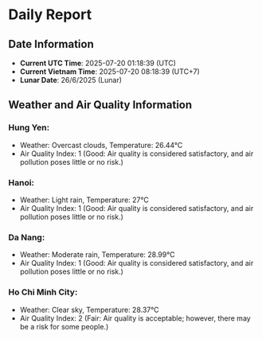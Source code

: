 # Daily Report
## Date Information
- **Current UTC Time**: 2025-07-20 01:18:39 (UTC)
- **Current Vietnam Time**: 2025-07-20 08:18:39 (UTC+7)
- **Lunar Date**: 26/6/2025 (Lunar)

## Weather and Air Quality Information

### Hung Yen:
- Weather: Overcast clouds, Temperature: 26.44°C
- Air Quality Index: 1 (Good: Air quality is considered satisfactory, and air pollution poses little or no risk.)

### Hanoi:
- Weather: Light rain, Temperature: 27°C
- Air Quality Index: 1 (Good: Air quality is considered satisfactory, and air pollution poses little or no risk.)

### Da Nang:
- Weather: Moderate rain, Temperature: 28.99°C
- Air Quality Index: 1 (Good: Air quality is considered satisfactory, and air pollution poses little or no risk.)

### Ho Chi Minh City:
- Weather: Clear sky, Temperature: 28.37°C
- Air Quality Index: 2 (Fair: Air quality is acceptable; however, there may be a risk for some people.)
